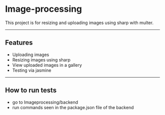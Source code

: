 # Image-processing

This project is for resizing and uploading images using sharp with multer.

---

## Features
- Uploading images
- Resizing images using sharp
- View uploaded images in a gallery
- Testing via jasmine

---

## How to run tests
- go to Imageprocessing/backend
- run commands seen in the package.json file of the backend
